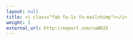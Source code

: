 ```yaml
---
layout: null
title: <i class="fab fa-1x fa-mailchimp"></i>
weight: 5
external_url: http://eepurl.com/cwWO25
---
```

